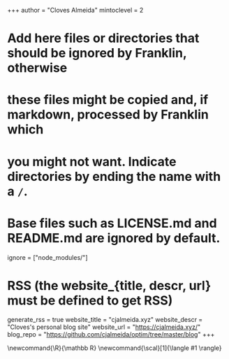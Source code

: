 <!--
Add here global page variables to use throughout your website.
-->
+++
author = "Cloves Almeida"
mintoclevel = 2

# Add here files or directories that should be ignored by Franklin, otherwise
# these files might be copied and, if markdown, processed by Franklin which
# you might not want. Indicate directories by ending the name with a `/`.
# Base files such as LICENSE.md and README.md are ignored by default.
ignore = ["node_modules/"]

# RSS (the website_{title, descr, url} must be defined to get RSS)
generate_rss = true
website_title = "cjalmeida.xyz"
website_descr = "Cloves's personal blog site"
website_url   = "https://cjalmeida.xyz/"
blog_repo = "https://github.com/cjalmeida/optim/tree/master/blog"
+++

<!--
Add here global latex commands to use throughout your pages.
-->
\newcommand{\R}{\mathbb R}
\newcommand{\scal}[1]{\langle #1 \rangle}
